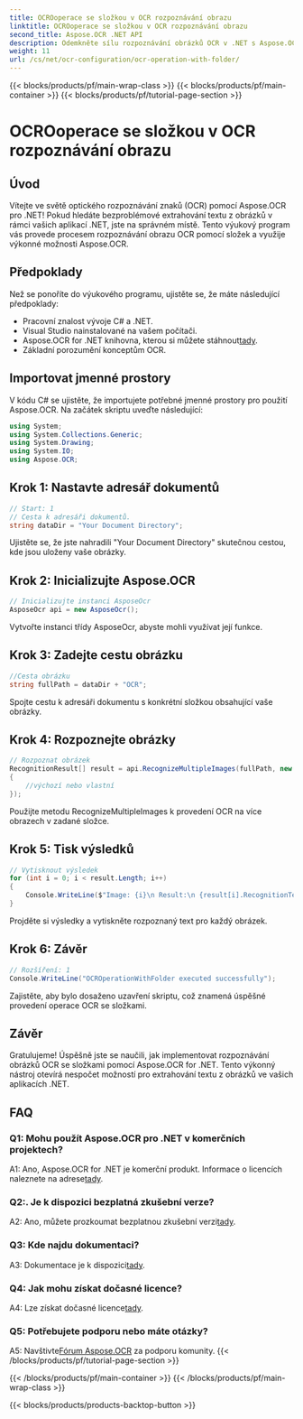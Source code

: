 ```yaml
---
title: OCROoperace se složkou v OCR rozpoznávání obrazu
linktitle: OCROoperace se složkou v OCR rozpoznávání obrazu
second_title: Aspose.OCR .NET API
description: Odemkněte sílu rozpoznávání obrázků OCR v .NET s Aspose.OCR. Extrahujte text z obrázků bez námahy.
weight: 11
url: /cs/net/ocr-configuration/ocr-operation-with-folder/
---
```


{{< blocks/products/pf/main-wrap-class >}}
{{< blocks/products/pf/main-container >}}
{{< blocks/products/pf/tutorial-page-section >}}

# OCROoperace se složkou v OCR rozpoznávání obrazu

## Úvod

Vítejte ve světě optického rozpoznávání znaků (OCR) pomocí Aspose.OCR pro .NET! Pokud hledáte bezproblémové extrahování textu z obrázků v rámci vašich aplikací .NET, jste na správném místě. Tento výukový program vás provede procesem rozpoznávání obrazu OCR pomocí složek a využije výkonné možnosti Aspose.OCR.

## Předpoklady

Než se ponoříte do výukového programu, ujistěte se, že máte následující předpoklady:

- Pracovní znalost vývoje C# a .NET.
- Visual Studio nainstalované na vašem počítači.
-  Aspose.OCR for .NET knihovna, kterou si můžete stáhnout[tady](https://releases.aspose.com/ocr/net/).
- Základní porozumění konceptům OCR.

## Importovat jmenné prostory

V kódu C# se ujistěte, že importujete potřebné jmenné prostory pro použití Aspose.OCR. Na začátek skriptu uveďte následující:

```csharp
using System;
using System.Collections.Generic;
using System.Drawing;
using System.IO;
using Aspose.OCR;
```

## Krok 1: Nastavte adresář dokumentů

```csharp
// Start: 1
// Cesta k adresáři dokumentů.
string dataDir = "Your Document Directory";
```

Ujistěte se, že jste nahradili "Your Document Directory" skutečnou cestou, kde jsou uloženy vaše obrázky.

## Krok 2: Inicializujte Aspose.OCR

```csharp
// Inicializujte instanci AsposeOcr
AsposeOcr api = new AsposeOcr();
```

Vytvořte instanci třídy AsposeOcr, abyste mohli využívat její funkce.

## Krok 3: Zadejte cestu obrázku

```csharp
//Cesta obrázku
string fullPath = dataDir + "OCR";
```

Spojte cestu k adresáři dokumentu s konkrétní složkou obsahující vaše obrázky.

## Krok 4: Rozpoznejte obrázky

```csharp
// Rozpoznat obrázek
RecognitionResult[] result = api.RecognizeMultipleImages(fullPath, new RecognitionSettings
{
    //výchozí nebo vlastní
});
```

Použijte metodu RecognizeMultipleImages k provedení OCR na více obrazech v zadané složce.

## Krok 5: Tisk výsledků

```csharp
// Vytisknout výsledek
for (int i = 0; i < result.Length; i++)
{
    Console.WriteLine($"Image: {i}\n Result:\n {result[i].RecognitionText}");
}
```

Projděte si výsledky a vytiskněte rozpoznaný text pro každý obrázek.

## Krok 6: Závěr

```csharp
// Rozšíření: 1
Console.WriteLine("OCROperationWithFolder executed successfully");
```

Zajistěte, aby bylo dosaženo uzavření skriptu, což znamená úspěšné provedení operace OCR se složkami.

## Závěr

Gratulujeme! Úspěšně jste se naučili, jak implementovat rozpoznávání obrázků OCR se složkami pomocí Aspose.OCR for .NET. Tento výkonný nástroj otevírá nespočet možností pro extrahování textu z obrázků ve vašich aplikacích .NET.

## FAQ

### Q1: Mohu použít Aspose.OCR pro .NET v komerčních projektech?

 A1: Ano, Aspose.OCR for .NET je komerční produkt. Informace o licencích naleznete na adrese[tady](https://purchase.aspose.com/buy).

### Q2:. Je k dispozici bezplatná zkušební verze?

 A2: Ano, můžete prozkoumat bezplatnou zkušební verzi[tady](https://releases.aspose.com/).

### Q3: Kde najdu dokumentaci?

 A3: Dokumentace je k dispozici[tady](https://reference.aspose.com/ocr/net/).

### Q4: Jak mohu získat dočasné licence?

 A4: Lze získat dočasné licence[tady](https://purchase.aspose.com/temporary-license/).

### Q5: Potřebujete podporu nebo máte otázky?

 A5: Navštivte[Fórum Aspose.OCR](https://forum.aspose.com/c/ocr/16) za podporu komunity.
{{< /blocks/products/pf/tutorial-page-section >}}

{{< /blocks/products/pf/main-container >}}
{{< /blocks/products/pf/main-wrap-class >}}

{{< blocks/products/products-backtop-button >}}
